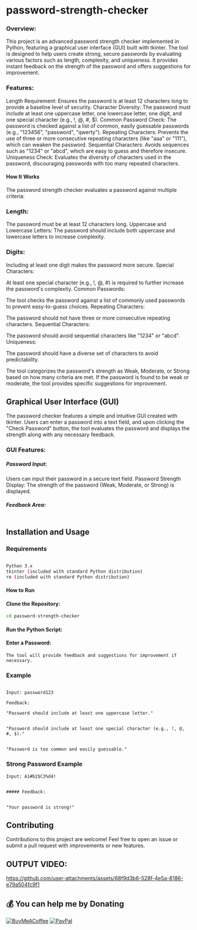 # password-strength-checker





### Overview:






This project is an advanced password strength checker implemented in Python, featuring a graphical user interface (GUI) built with tkinter. The tool is designed to help users create strong, secure passwords by evaluating various factors such as length, complexity, and uniqueness. It provides instant feedback on the strength of the password and offers suggestions for improvement.

### Features:


Length Requirement: Ensures the password is at least 12 characters long to provide a baseline level of security.
Character Diversity: The password must include at least one uppercase letter, one lowercase letter, one digit, and one special character (e.g., !, @, #, $).
Common Password Check: The password is checked against a list of common, easily guessable passwords (e.g., "123456", "password", "qwerty").
Repeating Characters: Prevents the use of three or more consecutive repeating characters (like "aaa" or "111"), which can weaken the password.
Sequential Characters: Avoids sequences such as "1234" or "abcd", which are easy to guess and therefore insecure.
Uniqueness Check: Evaluates the diversity of characters used in the password, discouraging passwords with too many repeated characters.
#### How It Works
The password strength checker evaluates a password against multiple criteria:

### Length:

The password must be at least 12 characters long.
Uppercase and Lowercase Letters: The password should include both uppercase and lowercase letters to increase complexity.
### Digits:

Including at least one digit makes the password more secure.
Special Characters:

At least one special character (e.g., !, @, #) is required to further increase the password's complexity.
Common Passwords:

The tool checks the password against a list of commonly used passwords to prevent easy-to-guess choices.
Repeating Characters:

The password should not have three or more consecutive repeating characters.
Sequential Characters: 

The password should avoid sequential characters like "1234" or "abcd".
Uniqueness: 

The password should have a diverse set of characters to avoid predictability.


The tool categorizes the password's strength as Weak, Moderate, or Strong based on how many criteria are met. If the password is found to be weak or moderate, the tool provides specific suggestions for improvement.

## Graphical User Interface (GUI)


The password checker features a simple and intuitive GUI created with tkinter. Users can enter a password into a text field, and upon clicking the "Check Password" button, the tool evaluates the password and displays the strength along with any necessary feedback.

### GUI Features:

##### Password Input: 
Users can input their password in a secure text field.
Password Strength Display: The strength of the password (Weak, Moderate, or Strong) is displayed.
##### Feedback Area: 

``` Detailed feedback and suggestions for improving the password are shown in a text area.
```

## Installation and Usage


### Requirements


``` bash

Python 3.x
tkinter (included with standard Python distribution)
re (included with standard Python distribution) 

```


#### How to Run


#### Clone the Repository:

``` bash
cd password-strength-checker

```
#### Run the Python Script:


#### Enter a Password:

``` A window will appear where you can enter a password and check its strength.
The tool will provide feedback and suggestions for improvement if necessary.

```
### Example

``` Weak Password Example

Input: password123

Feedback:

"Password should include at least one uppercase letter."


"Password should include at least one special character (e.g., !, @, #, $)."


"Password is too common and easily guessable."

```
### Strong Password Example

```
Input: A1#b2$C3%d4!


##### Feedback:


"Your password is strong!"

```

## Contributing


Contributions to this project are welcome! Feel free to open an issue or submit a pull request with improvements or new features.

## OUTPUT VIDEO:

https://github.com/user-attachments/assets/68f9d3b6-528f-4e5a-8186-e79a504fc9f1


 ## 💰 You can help me by Donating
  [![BuyMeACoffee](https://img.shields.io/badge/Buy%20Me%20a%20Coffee-ffdd00?style=for-the-badge&logo=buy-me-a-coffee&logoColor=black)](https://buymeacoffee.com/stali.n) [![PayPal](https://img.shields.io/badge/PayPal-00457C?style=for-the-badge&logo=paypal&logoColor=white)](https://paypal.me/stalinStanlyjohn) 

  



